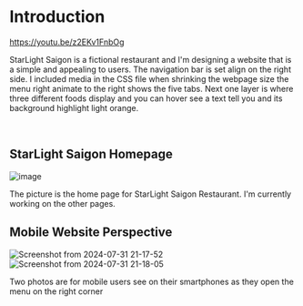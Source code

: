 <h1>Introduction</h1>

https://youtu.be/z2EKv1FnbOg

<p>StarLight Saigon is a fictional restaurant and I'm designing a website that is a simple and appealing to users.
The navigation bar is set align on the right side. I included media in the CSS file when shrinking the webpage size the menu right animate to the right
  shows the five tabs. Next one layer is where three different foods display and you can hover see a text tell you and its background highlight light orange.  
</p>

<br>

<h2>StarLight Saigon Homepage</h2>

![image](https://github.com/user-attachments/assets/afed6e88-53ec-4fb1-b27e-1e9085b44514)

<p>The picture is the home page for StarLight Saigon Restaurant. I'm currently working on the other pages.</p>

<h2>Mobile Website Perspective</h2>

![Screenshot from 2024-07-31 21-17-52](https://github.com/user-attachments/assets/b2fcd2ac-b478-4dfe-9bb3-45864b1d31f0)  ![Screenshot from 2024-07-31 21-18-05](https://github.com/user-attachments/assets/04dc4fef-dc08-4646-9d69-78f1ea4c2575)

<p>Two photos are for mobile users see on their smartphones as they open the menu on the right corner</p>
